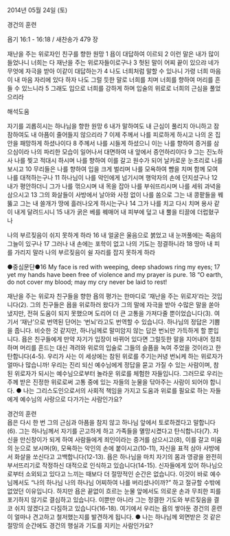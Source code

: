 2014년 05월 24일 (토)

경건의 훈련



욥기 16:1 - 16:18 / 새찬송가 479 장


재난을 주는 위로자인 친구를 향한 원망
1 욥이 대답하여 이르되 2 이런 말은 내가 많이 들었나니 너희는 다 재난을 주는 위로자들이로구나 3 헛된 말이 어찌 끝이 있으랴 네가 무엇에 자극을 받아 이같이 대답하는가 4 나도 너희처럼 말할 수 있나니 가령 너희 마음이 내 마음 자리에 있다 하자 나도 그럴 듯한 말로 너희를 치며 너희를 향하여 머리를 흔들 수 있느니라 5 그래도 입으로 너희를 강하게 하며 입술의 위로로 너희의 근심을 풀었으리라

해석도움





자기를 괴롭히시는 하나님을 향한 원망
6 내가 말하여도 내 근심이 풀리지 아니하고 잠잠하여도 내 아픔이 줄어들지 않으리라 7 이제 주께서 나를 피로하게 하시고 나의 온 집안을 패망하게 하셨나이다 8 주께서 나를 시들게 하셨으니 이는 나를 향하여 증거를 삼으심이라 나의 파리한 모습이 일어나서 대면하여 내 앞에서 증언하리이다 9 그는 진노하사 나를 찢고 적대시 하시며 나를 향하여 이를 갈고 원수가 되어 날카로운 눈초리로 나를 보시고 10 무리들은 나를 향하여 입을 크게 벌리며 나를 모욕하여 뺨을 치며 함께 모여 나를 대적하는구나 11 하나님이 나를 악인에게 넘기시며 행악자의 손에 던지셨구나 12 내가 평안하더니 그가 나를 꺾으시며 내 목을 잡아 나를 부숴뜨리시며 나를 세워 과녁을 삼으시고 13 그의 화살들이 사방에서 날아와 사정 없이 나를 쏨으로 그는 내 콩팥들을 꿰뚫고 그는 내 쓸개가 땅에 흘러나오게 하시는구나 14 그가 나를 치고 다시 치며 용사 같이 내게 달려드시니 15 내가 굵은 베를 꿰매어 내 피부에 덮고 내 뿔을 티끌에 더럽혔구나

나의 부르짖음이 쉬지 못하게 하라
16 내 얼굴은 울음으로 붉었고 내 눈꺼풀에는 죽음의 그늘이 있구나 17 그러나 내 손에는 포학이 없고 나의 기도는 정결하니라 18 땅아 내 피를 가리지 말라 나의 부르짖음이 쉴 자리를 잡지 못하게 하라



●중심문단●16 My face is red with weeping, deep shadows ring my eyes; 17 yet my hands have been free of violence and my prayer is pure. 18 “O earth, do not cover my blood; may my cry never be laid to rest!   



재난을 주는 위로자 
친구들을 향한 욥의 평가는 한마디로 ‘재난을 주는 위로자’라는 것입니다(2). 그의 친구들은 욥을 위로하러 왔다가 그의 말에 자극을 받아 수많은 말을 쏟아냈지만, 전혀 도움이 되지 못했으며 도리어 더 큰 고통을 가져다줄 뿐이었습니다(3). 여기서 ‘재난’으로 번역된 단어는 ‘번뇌’라고도 번역할 수 있습니다. 하나님의 정답은 기쁨을 줍니다. 비슷한 것 같지만, 하나님께로 말미암지 않는 답은 번뇌만 가득하게 할 뿐입니다. 욥은 친구들에게 만약 자기가 입장이 바뀌어 있다면 그럴듯한 말을 지어내어 정죄하며 머리를 흔드는 대신 격려와 위로의 입술로 그들의 슬픔을 녹여 주었을 것이라고 한탄합니다(4-5). 우리가 사는 이 세상에는 참된 위로를 주기는커녕 번뇌케 하는 위로자가 얼마나 많습니까! 우리는 진리 되신 예수님에게 정답을 묻고 가질 수 있는 사람이며, 참된 위로자가 되시는 예수님으로부터 놀라운 위로를 체험한 자들입니다. 그러므로 우리는 주께 받은 진정한 위로로써 고통 중에 있는 자들의 눈물을 닦아주는 사람이 되어야 합니다. 
● 나는 그리스도인으로서의 사회적 책임을 가지고 도움과 위로를 필요로 하는 자들에게 예수님의 사랑으로 다가가는 사람인가요?

경건의 훈련  
욥은 다시 한 번 그의 근심과 아픔을 참지 않고 하나님 앞에서 토로하겠다고 말합니다(6). 그는 하나님께서 자기를 곤고하게 하고 가족들을 멸망시켰다고 탄식합니다(7). 자신을 만신창이가 되게 하여 사람들에게 죄인이라는 증거를 삼으시고(8), 이를 갈고 미움의 눈으로 보시며(9), 모욕하는 악인의 손에 붙이시고(10-11), 자신을 표적 삼아 사방에서 화살을 쏘신다고 고백합니다(12-13). 욥은 하나님을 마치 자기의 몸과 영광을 완전히 부서뜨리기로 작정하신 대적으로 인식하고 있습니다(14-15). 신자들에게 있어 하나님으로부터 소외되고 있다고 느끼는 때보다 더 절망적인 순간은 없습니다. 이것이 바로 예수님께서도 “나의 하나님 나의 하나님 어찌하여 나를 버리셨나이까?” 하고 절규할 수밖에 없었던 이유입니다. 하지만 욥은 끝없이 흐르는 눈물 앞에서도 의로운 손과 무죄한 피를 포기하지 않기로 결심하고 있습니다. 이뿐만 아니라 그는 정결한 기도와 부르짖음을 결코 쉬지 않겠다고 다짐하고 있습니다(16-18). 여기에서 우리는 욥의 쌓아둔 경건의 훈련이 얼마나 견고하고 철저했는지를 발견하게 됩니다.
● 나는 하나님께 외면받은 것 같은 절망의 순간에도 경건의 행실과 기도를 지키는 사람인가요?
